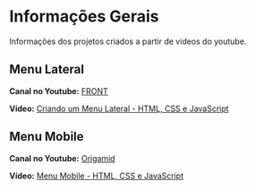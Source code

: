 # Informações Gerais

Informações dos projetos criados a partir de videos do youtube.

## Menu Lateral
<strong>Canal no Youtube:</strong> [FRONT](https://www.youtube.com/c/FRONT123)

<strong>Vídeo:</strong> [Criando um Menu Lateral - HTML, CSS e JavaScript](https://www.youtube.com/watch?v=Fgdjvclw_bM&t=9s)


## Menu Mobile
<strong>Canal no Youtube:</strong> [Origamid](https://www.youtube.com/c/Origamid)

<strong>Vídeo:</strong> [Menu Mobile - HTML, CSS e JavaScript
](https://www.youtube.com/watch?v=DnODupiIAiE)